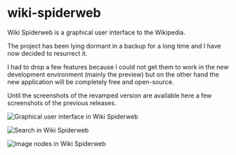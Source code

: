 # wiki-spiderweb

Wiki Spiderweb is a graphical user interface to the Wikipedia.

The project has been lying dormant in a backup for a long time and I have now decided to resurrect it.

I had to drop a few features because I could not get them to work in the new development environment (mainly the preview)
but on the other hand the new application will be completely free and open-source.

Until the screenshots of the revamped version are available here a few screenshots of the previous releases.

![Graphical user interface in Wiki Spiderweb](http://obermuhlner.ch/wordpress/wp-content/uploads/2011/04/venus_zoom_out.png)

![Search in Wiki Spiderweb](http://obermuhlner.ch/wordpress/wp-content/uploads/2011/11/Wikibrowser_small_search_images_en.png)

![Image nodes in Wiki Spiderweb](http://obermuhlner.ch/wordpress/wp-content/uploads/2011/11/Wikibrowser_images_small_en.png)
